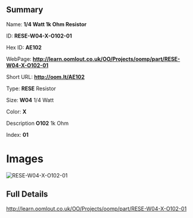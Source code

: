 

## Summary
 
Name: __1/4 Watt 1k Ohm Resistor__

ID: __RESE-W04-X-O102-01__

Hex ID: __AE102__

WebPage: __http://learn.oomlout.co.uk/OO/Projects/oomp/part/RESE-W04-X-O102-01__

Short URL: __http://oom.lt/AE102__


Type: __RESE__ Resistor 

Size: __W04__ 1/4 Watt 

Color: __X__  

Description __O102__ 1k Ohm 

Index: __01__


# Images
![RESE-W04-X-O102-01](http://oomlout.com/oomp-gen/parts/RESE-W04-X-O102-01/RESE-W04-X-O102-01_420.jpg)



## Full Details

 http://learn.oomlout.co.uk/OO/Projects/oomp/part/RESE-W04-X-O102-01














